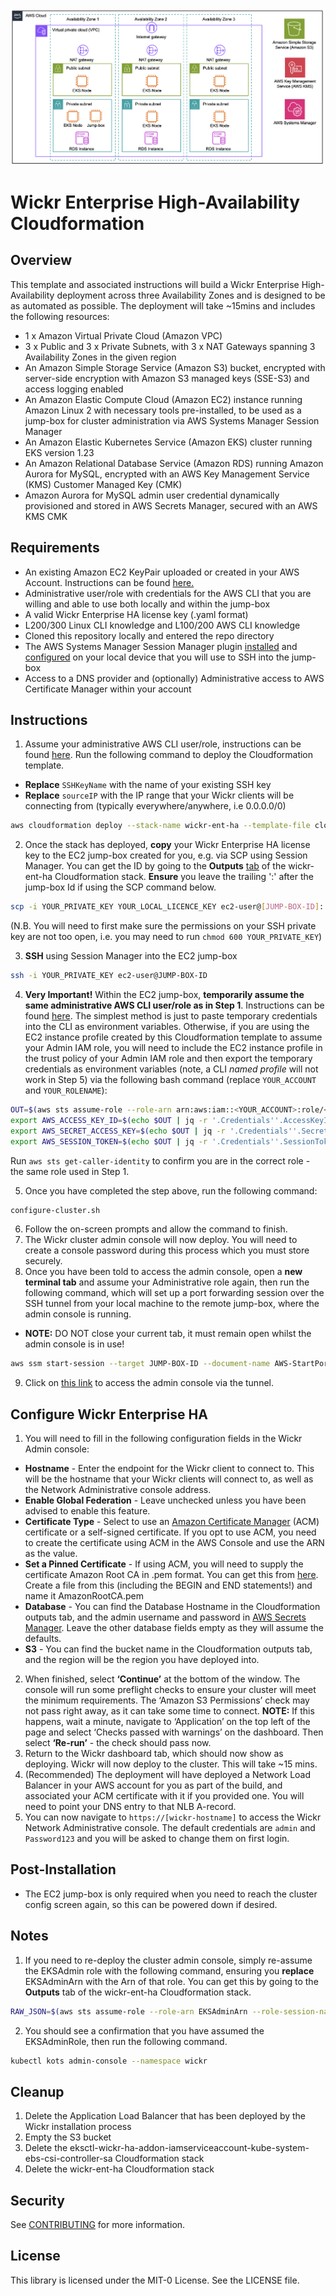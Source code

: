 ![architecture](/images/archtecture2.png?raw=true)

# Wickr Enterprise High-Availability Cloudformation


## Overview

This template and associated instructions will build a Wickr Enterprise High-Availability deployment across three Availability Zones and is designed to be as automated as possible. The deployment will take ~15mins and includes the following resources:

- 1 x Amazon Virtual Private Cloud (Amazon VPC)
- 3 x Public and 3 x Private Subnets, with 3 x NAT Gateways spanning 3 Availability Zones in the given region
- An Amazon Simple Storage Service (Amazon S3) bucket, encrypted with server-side encryption with Amazon S3 managed keys (SSE-S3) and access logging enabled
- An Amazon Elastic Compute Cloud (Amazon EC2) instance running Amazon Linux 2 with necessary tools pre-installed, to be used as a jump-box for cluster administration via AWS Systems Manager Session Manager
- An Amazon Elastic Kubernetes Service (Amazon EKS) cluster running EKS version 1.23
- An Amazon Relational Database Service (Amazon RDS) running Amazon Aurora for MySQL, encrypted with an AWS Key Management Service (KMS) Customer Managed Key (CMK)
- Amazon Aurora for MySQL admin user credential dynamically provisioned and stored in AWS Secrets Manager, secured with an AWS KMS CMK

## Requirements

- An existing Amazon EC2 KeyPair uploaded or created in your AWS Account. Instructions can be found [here.](https://docs.aws.amazon.com/AWSEC2/latest/UserGuide/ec2-key-pairs.html)
- Administrative user/role with credentials for the AWS CLI that you are willing and able to use both locally and within the jump-box
- A valid Wickr Enterprise HA license key (.yaml format)
- L200/300 Linux CLI knowledge and L100/200 AWS CLI knowledge
- Cloned this repository locally and entered the repo directory
- The AWS Systems Manager Session Manager plugin [installed](https://docs.aws.amazon.com/systems-manager/latest/userguide/session-manager-working-with-install-plugin.html) and [configured](https://docs.aws.amazon.com/systems-manager/latest/userguide/session-manager-getting-started-enable-ssh-connections.html#ssh-connections-enable) on your local device that you will use to SSH into the jump-box
- Access to a DNS provider and (optionally) Administrative access to AWS Certificate Manager within your account

## Instructions

1. Assume your administrative AWS CLI user/role, instructions can be found [here](https://docs.aws.amazon.com/cli/latest/userguide/getting-started-quickstart.html). Run the following command to deploy the Cloudformation template. 
- **Replace** `SSHKeyName` with the name of your existing SSH key
- **Replace** `sourceIP` with the IP range that your Wickr clients will be connecting from (typically everywhere/anywhere, i.e 0.0.0.0/0)
```bash
aws cloudformation deploy --stack-name wickr-ent-ha --template-file cloudformation.yaml --parameter-overrides SSHKeyName=key sourceIP=10.0.0.0/0 --capabilities CAPABILITY_NAMED_IAM
```
2. Once the stack has deployed, **copy** your Wickr Enterprise HA license key to the EC2 jump-box created for you, e.g. via SCP using Session Manager. You can get the ID by going to the **Outputs** [tab](https://eu-west-2.console.aws.amazon.com/cloudformation) of the wickr-ent-ha Cloudformation stack. **Ensure** you leave the trailing ':' after the jump-box Id if using the SCP command below.
```bash
scp -i YOUR_PRIVATE_KEY YOUR_LOCAL_LICENCE_KEY ec2-user@[JUMP-BOX-ID]:
```
(N.B. You will need to first make sure the permissions on your SSH private key are not too open, i.e. you may need to run `chmod 600 YOUR_PRIVATE_KEY`)

3. **SSH** using Session Manager into the EC2 jump-box
```bash
ssh -i YOUR_PRIVATE_KEY ec2-user@JUMP-BOX-ID
```

4. **Very Important!** 
Within the EC2 jump-box, **temporarily assume the same administrative AWS CLI user/role as in Step 1**. Instructions can be found [here](https://docs.aws.amazon.com/cli/latest/userguide/getting-started-quickstart.html). 
The simplest method is just to paste temporary credentials into the CLI as environment variables.
Otherwise, if you are using the EC2 instance profile created by this Cloudformation template to assume your Admin IAM role, you will need to include the EC2 instance profile in the trust policy of your Admin IAM role and then export the temporary credentials as environment variables (note, a CLI _named profile_ will not work in Step 5) via the following bash command
(replace `YOUR_ACCOUNT` and `YOUR_ROLENAME`):
```bash
OUT=$(aws sts assume-role --role-arn arn:aws:iam::<YOUR_ACCOUNT>:role/<YOUR_ROLENAME> --role-session-name jump-box);\
export AWS_ACCESS_KEY_ID=$(echo $OUT | jq -r '.Credentials''.AccessKeyId');\
export AWS_SECRET_ACCESS_KEY=$(echo $OUT | jq -r '.Credentials''.SecretAccessKey');\
export AWS_SESSION_TOKEN=$(echo $OUT | jq -r '.Credentials''.SessionToken');
```
Run `aws sts get-caller-identity` to confirm you are in the correct role - the same role used in Step 1.

5. Once you have completed the step above, run the following command:
```bash
configure-cluster.sh
```
6. Follow the on-screen prompts and allow the command to finish.
7. The Wickr cluster admin console will now deploy. You will need to create a console password during this process which you must store securely.
8. Once you have been told to access the admin console, open a **new terminal tab** and assume your Administrative role again, then run the following command,
which will set up a port forwarding session over the SSH tunnel from your local machine to the remote jump-box, where the admin console is running.
- **NOTE:** DO NOT close your current tab, it must remain open whilst the admin console is in use!

```bash
aws ssm start-session --target JUMP-BOX-ID --document-name AWS-StartPortForwardingSession --parameters '{"portNumber":["8800"], "localPortNumber":["8800"]}'
```
9. Click on [this link](http://localhost:8800) to access the admin console via the tunnel.

## Configure Wickr Enterprise HA

1. You will need to fill in the following configuration fields in the Wickr Admin console:

* **Hostname** - Enter the endpoint for the Wickr client to connect to. This will be the hostname that your Wickr clients will connect to, as well as the Network Administrative console address.
* **Enable Global Federation** - Leave unchecked unless you have been advised to enable this feature.
* **Certificate Type** - Select to use an [Amazon Certificate Manager](https://console.aws.amazon.com/acm) (ACM) certificate or a self-signed certificate. If you opt to use ACM, you need to create the certificate using ACM in the AWS Console and use the ARN as the value. 
* **Set a Pinned Certificate** - If using ACM, you will need to supply the certificate Amazon Root CA in .pem format. You can get this from [here](https://www.amazontrust.com/repository/AmazonRootCA1.pem). Create a file from this (including the BEGIN and END statements!) and name it AmazonRootCA.pem
* **Database** - You can find the Database Hostname in the Cloudformation outputs tab, and the admin username and password in [AWS Secrets Manager](https://console.aws.amazon.com/secretsmanager/). Leave the other database fields empty as they will assume the defaults. 
* **S3** - You can find the bucket name in the Cloudformation outputs tab, and the region will be the region you have deployed into.

2. When finished, select **‘Continue’** at the bottom of the window. The console will run some preflight checks to ensure your cluster will meet the minimum requirements. The ‘Amazon S3 Permissions’ check may not pass right away, as it can take some time to connect. **NOTE:** If this happens, wait a minute, navigate to ‘Application’ on the top left of the page and select ‘Checks passed with warnings’ on the dashboard. Then select **‘Re-run’** - the check should pass now. 
3. Return to the Wickr dashboard tab, which should now show as deploying. Wickr will now deploy to the cluster. This will take ~15 mins. 
4. (Recommended) The deployment will have deployed a Network Load Balancer in your AWS account for you as part of the build, and associated your ACM certificate with it if you provided one. You will need to point your DNS entry to that NLB A-record.
5. You can now navigate to `https://[wickr-hostname]` to access the Wickr Network Administrative console. The default credentials are `admin` and `Password123` and you will be asked to change them on first login.

## Post-Installation 

- The EC2 jump-box is only required when you need to reach the cluster config screen again, so this can be powered down if desired.

## Notes ##

1. If you need to re-deploy the cluster admin console, simply re-assume the EKSAdmin role with the following command, ensuring you **replace** EKSAdminArn with the Arn of that role. You can get this by going to the **Outputs** tab of the wickr-ent-ha Cloudformation stack.
```bash
RAW_JSON=$(aws sts assume-role --role-arn EKSAdminArn --role-session-name eksadmin-cli --output json) && KEYID=$(echo $RAW_JSON | jq .Credentials.AccessKeyId | tr -d '"') && AKEY=$(echo $RAW_JSON | jq .Credentials.SecretAccessKey | tr -d '"') && TOKEN=$(echo $RAW_JSON | jq .Credentials.SessionToken | tr -d '"') && export AWS_ACCESS_KEY_ID="$KEYID" && export AWS_SECRET_ACCESS_KEY="$AKEY" && export AWS_SESSION_TOKEN="$TOKEN" && aws sts get-caller-identity
```
2. You should see a confirmation that you have assumed the EKSAdminRole, then run the following command.
```bash
kubectl kots admin-console --namespace wickr
```

## Cleanup ##

1. Delete the Application Load Balancer that has been deployed by the Wickr installation process
2. Empty the S3 bucket
3. Delete the eksctl-wickr-ha-addon-iamserviceaccount-kube-system-ebs-csi-controller-sa Cloudformation stack
3. Delete the wickr-ent-ha Cloudformation stack

## Security

See [CONTRIBUTING](CONTRIBUTING.md#security-issue-notifications) for more information.

## License

This library is licensed under the MIT-0 License. See the LICENSE file.